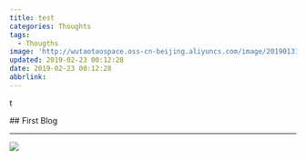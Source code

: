 ```yaml
---
title: test
categories: Thoughts
tags:
  - Thougths
image: 'http://wutaotaospace.oss-cn-beijing.aliyuncs.com/image/201901311.jpg'
updated: 2019-02-23 00:12:28
date: 2019-02-23 00:12:28
abbrlink:
---
```

<p class="description">t</p>
<!-- more -->
## First Blog
<hr />
<img src="http://wutaotaospace.oss-cn-beijing.aliyuncs.com/image/201901311.jpg" class="full-image" />
